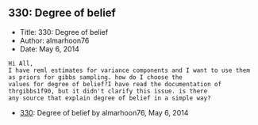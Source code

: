 ## 330: Degree of belief

- Title: 330: Degree of belief
- Author: almarhoon76
- Date: May 6, 2014
```
Hi All,
I have reml estimates for variance components and I want to use them as priors for gibbs sampling. how do I choose the
values for degree of belief?I have read the documentation of thrgibbs1f90, but it didn't clarify this issue. is there
any source that explain degree of belief in a simple way?
```

- [330](0330.md): Degree of belief by almarhoon76, May 6, 2014
